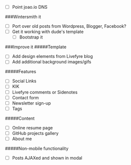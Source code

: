 - [ ] Point joao.io DNS

###Wintersmith it
- [ ] Port over old posts from Wordpress, Blogger, Facebook?
- [ ] Get it working with dude's template
  - [ ] Bootstrap it

###Improve it
#####Template
- [ ] Add design elements from Livefyre blog
- [ ] Add additional background images/gifs

#####Features
- [ ] Social Links
- [ ] KIK
- [ ] Livefyre comments or Sidenotes
- [ ] Contact form
- [ ] Newsletter sign-up
- [ ] Tags

#####Content
- [ ] Online resume page
- [ ] GitHub projects gallery
- [ ] About me

#####Non-mobile functionality
- [ ] Posts AJAXed and shown in modal


